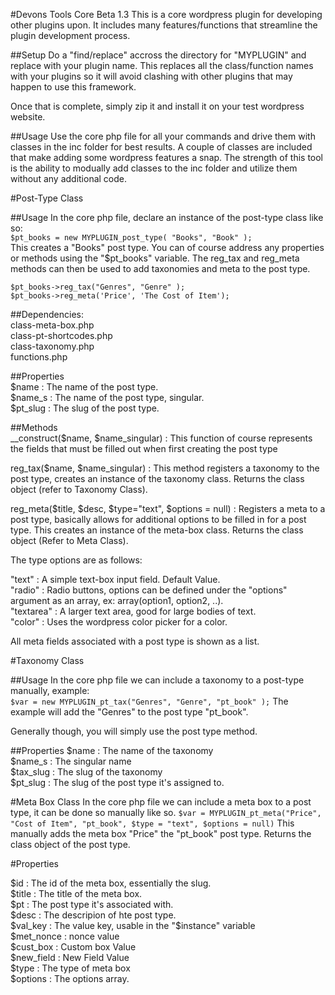 #Devons Tools Core Beta 1.3
This is a core wordpress plugin for developing other plugins upon. It includes many features/functions that streamline the plugin development process. 

##Setup
Do a "find/replace" accross the directory for "MYPLUGIN" and replace
with your plugin name. This replaces all the class/function names with your
plugins so it will avoid clashing with other plugins that may happen
to use this framework. 

Once that is complete, simply zip it and install it on your test wordpress website. 

##Usage
Use the core php file for all your commands and drive them with classes in the inc folder for best results. A couple of classes
are included that make adding some wordpress features a snap. The strength of this tool is the ability to modually add classes to
the inc folder and utilize them without any additional code. 

#Post-Type Class

##Usage
In the core php file, declare an instance of the post-type class like so:  
`$pt_books = new MYPLUGIN_post_type( "Books", "Book" );`  
This creates a "Books" post type. You can of course address any properties or methods using the "$pt_books" variable. The reg_tax and reg_meta methods can then be used to add taxonomies and meta to the post type. 

`$pt_books->reg_tax("Genres", "Genre" );`  
`$pt_books->reg_meta('Price', 'The Cost of Item');`  


##Dependencies:   
class-meta-box.php  
class-pt-shortcodes.php  
class-taxonomy.php  
functions.php  

##Properties  
$name : The name of the post type.  
$name_s : The name of the post type, singular.   
$pt_slug : The slug of the post type.   

##Methods  
__construct($name, $name_singular) : This function of course represents the fields that must be filled out when first creating the post type 

reg_tax($name, $name_singular) : This method registers a taxonomy to the post type, creates an instance of the taxonomy class. Returns the class object (refer to Taxonomy Class). 

reg_meta($title, $desc, $type="text", $options = null) : Registers a meta to a post type, basically allows for additional options to be filled in for a post type. This creates an instance of the meta-box class. Returns the class object (Refer to Meta Class). 

The type options are as follows:  

"text" : A simple text-box input field. Default Value.   
"radio" : Radio buttons, options can be defined under the "options" argument as an array, ex: array(option1, option2, ..).    
"textarea" : A larger text area, good for large bodies of text.    
"color" : Uses the wordpress color picker for a color.    

All meta fields associated with a post type is shown as a list.   

#Taxonomy Class

##Usage
In the core php file we can include a taxonomy to a post-type manually, example:  
` $var = new MYPLUGIN_pt_tax("Genres", "Genre", "pt_book" ); `
The example will add the "Genres" to the post type "pt_book". 

Generally though, you will simply use the post type method. 

##Properties
$name : The name of the taxonomy  
$name_s : The singular name  
$tax_slug : The slug of the taxonomy  
$pt_slug : The slug of the post type it's assigned to.   

#Meta Box Class
In the core php file we can include a meta box to a post type, it can be done so manually like so. 
` $var = MYPLUGIN_pt_meta("Price", "Cost of Item", "pt_book", $type = "text", $options = null) `
This manually adds the meta box "Price" the "pt_book" post type. Returns the class object of the post type. 

#Properties

$id : The id of the meta box, essentially the slug.   
$title : The title of the meta box.  
$pt : The post type it's associated with.  
$desc : The descripion of hte post type.   
$val_key : The value key, usable in the "$instance" variable  
$met_nonce : nonce value  
$cust_box : Custom box Value  
$new_field : New Field Value  
$type : The type of meta box  
$options : The options array.   
